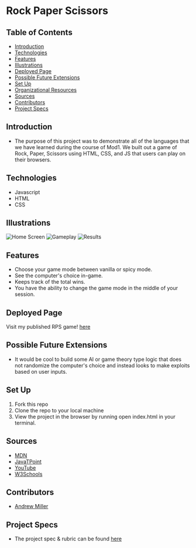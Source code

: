 # Rock Paper Scissors

## Table of Contents
  - [Introduction](#introduction)
  - [Technologies](#technologies)
  - [Features](#features)
  - [Illustrations](#illustrations)
  - [Deployed Page](#deployed-page)
  - [Possible Future Extensions](#possible-future-extensions)
  - [Set Up](#set-up)
  - [Organizational Resources](#organizational-resources)
  - [Sources](#sources)
  - [Contributors](#contributors)
  - [Project Specs](#project-specs)
## Introduction
  - The purpose of this project was to demonstrate all of the languages that we have learned during the course of Mod1.  We built out a game of Rock, Paper, Scissors using HTML, CSS, and JS that users can play on their browsers.

## Technologies
  - Javascript
  - HTML
  - CSS

## Illustrations
  ![Home Screen]()
  ![Gameplay]()
  ![Results]()
## Features
- Choose your game mode between vanilla or spicy mode.
- See the computer's choice in-game.
- Keeps track of the total wins.
- You have the ability to change the game mode in the middle of your session.

## Deployed Page
Visit my published RPS game! [here](https://andrewmiller45.github.io/rps-m1-final/)

## Possible Future Extensions
  - It would be cool to build some AI or game theory type logic that does not randomize the computer's choice and instead looks to make exploits based on user inputs.

## Set Up
1. Fork this repo
2. Clone the repo to your local machine
3. View the project in the browser by running open index.html in your terminal.
## Sources
  - [MDN](http://developer.mozilla.org/en-US/)
  - [JavaTPoint](https://www.javatpoint.com/how-to-check-a-radio-button-using-javascript)
  - [YouTube](https://www.youtube.com/)
  - [W3Schools](https://www.w3schools.com/)
## Contributors
  - [Andrew Miller](https://github.com/andrewmiller45)
## Project Specs
  - The project spec & rubric can be found [here](https://frontend.turing.edu/projects/module-1/rock-paper-scissors-solo.html)
